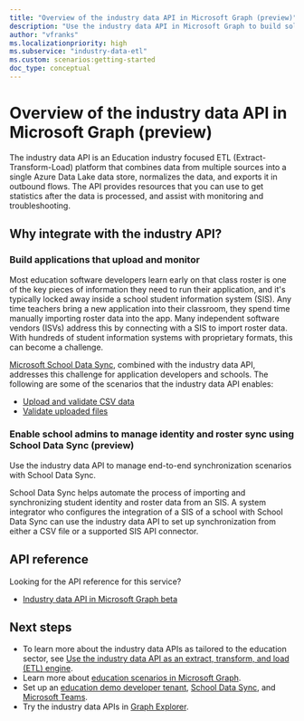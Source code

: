 ```yaml
---
title: "Overview of the industry data API in Microsoft Graph (preview)"
description: "Use the industry data API in Microsoft Graph to build solutions that integrate with resources for insights and analytics scenarios."
author: "vfranks"
ms.localizationpriority: high
ms.subservice: "industry-data-etl"
ms.custom: scenarios:getting-started
doc_type: conceptual
---
```


# Overview of the industry data API in Microsoft Graph (preview)

The industry data API is an Education industry focused ETL (Extract-Transform-Load) platform that combines data from multiple sources into a single Azure Data Lake data store, normalizes the data, and exports it in outbound flows. The API provides resources that you can use to get statistics after the data is processed, and assist with monitoring and troubleshooting.

## Why integrate with the industry API?

### Build applications that upload and monitor

Most education software developers learn early on that class roster is one of the key pieces of information they need to run their application, and it's typically locked away inside a school student information system (SIS). Any time teachers bring a new application into their classroom, they spend time manually importing roster data into the app. Many independent software vendors (ISVs) address this by connecting with a SIS to import roster data. With hundreds of student information systems with proprietary formats, this can become a challenge.

[Microsoft School Data Sync](https://sds.microsoft.com/), combined with the industry data API, addresses this challenge for application developers and schools. The following are some of the scenarios that the industry data API enables:

- [Upload and validate CSV data](/graph/api/resources/industrydata-overview?view=graph-rest-beta&preserve-view=true#upload-and-validate-csv-data)
- [Validate uploaded files](/graph/api/resources/industrydata-overview?view=graph-rest-beta&preserve-view=true#validate-uploaded-files)

### Enable school admins to manage identity and roster sync using School Data Sync (preview)

Use the industry data API to manage end-to-end synchronization scenarios with School Data Sync.

School Data Sync helps automate the process of importing and synchronizing student identity and roster data from an SIS<!--with Azure Active Directory (Azure AD) and Microsoft 365. When the information is synchronized, you can use the Education roster APIs to read the roster information into the applications-->. A system integrator who configures the integration of a SIS of a school with School Data Sync can use the industry data API to set up synchronization from either a CSV file or a supported SIS API connector.

## API reference

Looking for the API reference for this service?

- [Industry data API in Microsoft Graph beta](/graph/api/resources/industrydata-overview?view=graph-rest-beta&preserve-view=true)

## Next steps

- To learn more about the industry data APIs as tailored to the education sector, see [Use the industry data API as an extract, transform, and load (ETL) engine](/graph/api/resources/industrydata-overview?view=graph-rest-beta&preserve-view=true).
- Learn more about [education scenarios in Microsoft Graph](education-concept-overview.md).
- Set up an [education demo developer tenant](/graph/msgraph-onboarding-overview), [School Data Sync](/schooldatasync/school-data-sync-overview), and [Microsoft Teams](msgraph-onboarding-msteams.md).
- Try the industry data APIs in [Graph Explorer](https://developer.microsoft.com/graph/graph-explorer).
